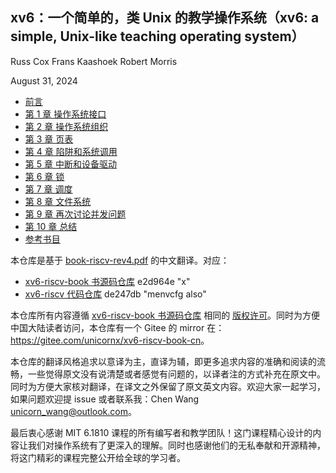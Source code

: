 xv6：一个简单的，类 Unix 的教学操作系统（xv6: a simple, Unix-like teaching operating system）
----

Russ Cox Frans Kaashoek Robert Morris

August 31, 2024

- [前言](./foreword.md)
- [第 1 章 操作系统接口](./ch1-os-interfaces.md)
- [第 2 章 操作系统组织](./ch2-os-organization.md)
- [第 3 章 页表](./ch3-pagetables.md)
- [第 4 章 陷阱和系统调用](./ch4-traps.md)
- [第 5 章 中断和设备驱动](./ch5-interrupts.md)
- [第 6 章 锁](./ch6-locking.md)
- [第 7 章 调度](./ch7-scheduling.md)
- [第 8 章 文件系统](./ch8-filesystem.md)
- [第 9 章 再次讨论并发问题](./ch9-concurrency.md)
- [第 10 章 总结](./ch10-summary.md)
- [参考书目](./bibliography.md)

本仓库是基于 [book-riscv-rev4.pdf][1] 的中文翻译。对应：

- [xv6-riscv-book 书源码仓库][3] e2d964e "x"
- [xv6-riscv 代码仓库][2] de247db "menvcfg also"

本仓库所有内容遵循 [xv6-riscv-book 书源码仓库][3] 相同的 [版权许可](./LICENSE)。同时为方便中国大陆读者访问，本仓库有一个 Gitee 的 mirror 在：<https://gitee.com/unicornx/xv6-riscv-book-cn>。

本仓库的翻译风格追求以意译为主，直译为辅，即更多追求内容的准确和阅读的流畅，一些觉得原文没有说清楚或者感觉有问题的，以译者注的方式补充在原文中。同时为方便大家核对翻译，在译文之外保留了原文英文内容。欢迎大家一起学习，如果问题欢迎提 issue 或者联系我：Chen Wang <unicorn_wang@outlook.com>。

最后衷心感谢 MIT 6.1810 课程的所有编写者和教学团队！这门课程精心设计的内容让我们对操作系统有了更深入的理解。同时也感谢他们的无私奉献和开源精神，将这门精彩的课程完整公开给全球的学习者。

[1]:https://pdos.csail.mit.edu/6.828/2024/xv6/book-riscv-rev4.pdf
[2]:https://github.com/mit-pdos/xv6-riscv
[3]:https://github.com/mit-pdos/xv6-riscv-book